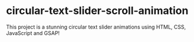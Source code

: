 # circular-text-slider-scroll-animation
This project is a stunning circular text slider animations using HTML, CSS, JavaScript and GSAP!
